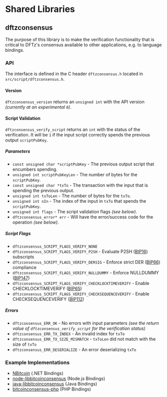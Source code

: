 Shared Libraries
================

## dftzconsensus

The purpose of this library is to make the verification functionality that is critical to DFTz's consensus available to other applications, e.g. to language bindings.

### API

The interface is defined in the C header `dftzconsensus.h` located in  `src/script/dftzconsensus.h`.

#### Version

`dftzconsensus_version` returns an `unsigned int` with the API version *(currently at an experimental `0`)*.

#### Script Validation

`dftzconsensus_verify_script` returns an `int` with the status of the verification. It will be `1` if the input script correctly spends the previous output `scriptPubKey`.

##### Parameters
- `const unsigned char *scriptPubKey` - The previous output script that encumbers spending.
- `unsigned int scriptPubKeyLen` - The number of bytes for the `scriptPubKey`.
- `const unsigned char *txTo` - The transaction with the input that is spending the previous output.
- `unsigned int txToLen` - The number of bytes for the `txTo`.
- `unsigned int nIn` - The index of the input in `txTo` that spends the `scriptPubKey`.
- `unsigned int flags` - The script validation flags *(see below)*.
- `dftzconsensus_error* err` - Will have the error/success code for the operation *(see below)*.

##### Script Flags
- `dftzconsensus_SCRIPT_FLAGS_VERIFY_NONE`
- `dftzconsensus_SCRIPT_FLAGS_VERIFY_P2SH` - Evaluate P2SH ([BIP16](https://github.com/bitcoin/bips/blob/master/bip-0016.mediawiki)) subscripts
- `dftzconsensus_SCRIPT_FLAGS_VERIFY_DERSIG` - Enforce strict DER ([BIP66](https://github.com/bitcoin/bips/blob/master/bip-0066.mediawiki)) compliance
- `dftzconsensus_SCRIPT_FLAGS_VERIFY_NULLDUMMY` - Enforce NULLDUMMY ([BIP147](https://github.com/bitcoin/bips/blob/master/bip-0147.mediawiki))
- `dftzconsensus_SCRIPT_FLAGS_VERIFY_CHECKLOCKTIMEVERIFY` - Enable CHECKLOCKTIMEVERIFY ([BIP65](https://github.com/bitcoin/bips/blob/master/bip-0065.mediawiki))
- `dftzconsensus_SCRIPT_FLAGS_VERIFY_CHECKSEQUENCEVERIFY` - Enable CHECKSEQUENCEVERIFY ([BIP112](https://github.com/bitcoin/bips/blob/master/bip-0112.mediawiki))

##### Errors
- `dftzconsensus_ERR_OK` - No errors with input parameters *(see the return value of `dftzconsensus_verify_script` for the verification status)*
- `dftzconsensus_ERR_TX_INDEX` - An invalid index for `txTo`
- `dftzconsensus_ERR_TX_SIZE_MISMATCH` - `txToLen` did not match with the size of `txTo`
- `dftzconsensus_ERR_DESERIALIZE` - An error deserializing `txTo`

### Example Implementations
- [NBitcoin](https://github.com/NicolasDorier/NBitcoin/blob/master/NBitcoin/Script.cs#L814) (.NET Bindings)
- [node-libbitcoinconsensus](https://github.com/bitpay/node-libbitcoinconsensus) (Node.js Bindings)
- [java-libbitcoinconsensus](https://github.com/dexX7/java-libbitcoinconsensus) (Java Bindings)
- [bitcoinconsensus-php](https://github.com/Bit-Wasp/bitcoinconsensus-php) (PHP Bindings)
